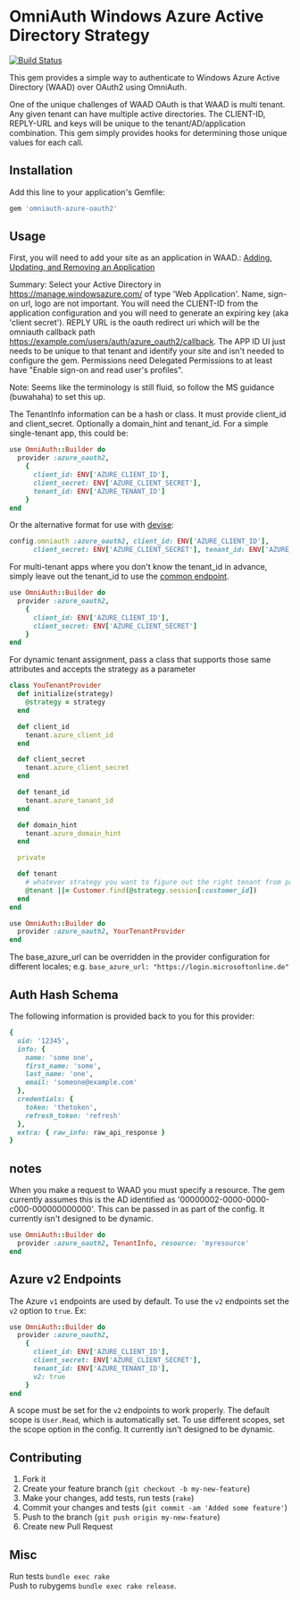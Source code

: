 # OmniAuth Windows Azure Active Directory Strategy
[![Build Status](https://travis-ci.org/KonaTeam/omniauth-azure-oauth2.svg?branch=master)](https://travis-ci.org/KonaTeam/omniauth-azure-oauth2)

This gem provides a simple way to authenticate to Windows Azure Active Directory (WAAD) over OAuth2 using OmniAuth.

One of the unique challenges of WAAD OAuth is that WAAD is multi tenant. Any given tenant can have multiple active
directories. The CLIENT-ID, REPLY-URL and keys will be unique to the tenant/AD/application combination. This gem simply
provides hooks for determining those unique values for each call.

## Installation

Add this line to your application's Gemfile:

```ruby
gem 'omniauth-azure-oauth2'
```

## Usage

First, you will need to add your site as an application in WAAD.:
[Adding, Updating, and Removing an Application](http://msdn.microsoft.com/en-us/library/azure/dn132599.aspx)

Summary:
Select your Active Directory in https://manage.windowsazure.com/<tenantid> of type 'Web Application'. Name, sign-on url,
logo are not important.  You will need the CLIENT-ID from the application configuration and you will need to generate
an expiring key (aka 'client secret').  REPLY URL is the oauth redirect uri which will be the omniauth callback path
https://example.com/users/auth/azure_oauth2/callback. The APP ID UI just needs to be unique to that tenant and identify
your site and isn't needed to configure the gem.
Permissions need Delegated Permissions to at least have "Enable sign-on and read user's profiles".

Note: Seems like the terminology is still fluid, so follow the MS guidance (buwahaha) to set this up.

The TenantInfo information can be a hash or class. It must provide client_id and client_secret.
Optionally a domain_hint and tenant_id. For a simple single-tenant app, this could be:

```ruby
use OmniAuth::Builder do
  provider :azure_oauth2,
    {
      client_id: ENV['AZURE_CLIENT_ID'],
      client_secret: ENV['AZURE_CLIENT_SECRET'],
      tenant_id: ENV['AZURE_TENANT_ID']
    }
end
```

Or the alternative format for use with [devise](https://github.com/plataformatec/devise):

```ruby
config.omniauth :azure_oauth2, client_id: ENV['AZURE_CLIENT_ID'],
      client_secret: ENV['AZURE_CLIENT_SECRET'], tenant_id: ENV['AZURE_TENANT_ID']
```

For multi-tenant apps where you don't know the tenant_id in advance, simply leave out the tenant_id to use the 
[common endpoint](http://msdn.microsoft.com/en-us/library/azure/dn645542.aspx).

```ruby
use OmniAuth::Builder do
  provider :azure_oauth2,
    {
      client_id: ENV['AZURE_CLIENT_ID'],
      client_secret: ENV['AZURE_CLIENT_SECRET']
    }
end
```

For dynamic tenant assignment, pass a class that supports those same attributes and accepts the strategy as a parameter

```ruby
class YouTenantProvider
  def initialize(strategy)
    @strategy = strategy
  end

  def client_id
    tenant.azure_client_id
  end

  def client_secret
    tenant.azure_client_secret
  end

  def tenant_id
    tenant.azure_tanant_id
  end

  def domain_hint
    tenant.azure_domain_hint
  end

  private

  def tenant
    # whatever strategy you want to figure out the right tenant from params/session
    @tenant ||= Customer.find(@strategy.session[:customer_id])
  end
end

use OmniAuth::Builder do
  provider :azure_oauth2, YourTenantProvider
end
```

The base_azure_url can be overridden in the provider configuration for different locales; e.g. `base_azure_url: "https://login.microsoftonline.de"`


## Auth Hash Schema

The following information is provided back to you for this provider:

```ruby
{
  uid: '12345',
  info: {
    name: 'some one',
    first_name: 'some',
    last_name: 'one',
    email: 'someone@example.com'
  },
  credentials: {
    token: 'thetoken',
    refresh_token: 'refresh'
  },
  extra: { raw_info: raw_api_response }
}
```
## notes

When you make a request to WAAD you must specify a resource. The gem currently assumes this is the AD identified as '00000002-0000-0000-c000-000000000000'.
This can be passed in as part of the config. It currently isn't designed to be dynamic.

```ruby
use OmniAuth::Builder do
  provider :azure_oauth2, TenantInfo, resource: 'myresource'
end
```

## Azure v2 Endpoints

The Azure `v1` endpoints are used by default. To use the `v2` endpoints set the `v2` option to `true`. Ex:

```ruby
use OmniAuth::Builder do
  provider :azure_oauth2,
    {
      client_id: ENV['AZURE_CLIENT_ID'],
      client_secret: ENV['AZURE_CLIENT_SECRET'],
      tenant_id: ENV['AZURE_TENANT_ID'],
      v2: true
    }
end
```

A scope must be set for the `v2` endpoints to work properly. The default scope is `User.Read`, which is automatically set.
To use different scopes, set the scope option in the config. It currently isn't designed to be dynamic.

## Contributing

1. Fork it
2. Create your feature branch (`git checkout -b my-new-feature`)
3. Make your changes, add tests, run tests (`rake`)
4. Commit your changes and tests  (`git commit -am 'Added some feature'`)
5. Push to the branch (`git push origin my-new-feature`)
6. Create new Pull Request


## Misc
Run tests `bundle exec rake`  
Push to rubygems `bundle exec rake release`.
 
